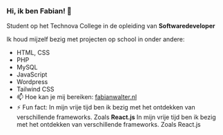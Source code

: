 ### Hi, ik ben Fabian!  👋

Student op het Technova College in de opleiding van **Softwaredeveloper** 

Ik houd mijzelf bezig met projecten op school in onder andere:

- HTML, CSS
- PHP
- MySQL 
- JavaScript
- Wordpress
- Tailwind CSS
- 📫 Hoe kan je mij bereiken: [fabianwalter.nl](https://fabianwalter.nl/)
- ⚡ Fun fact: In mijn vrije tijd ben ik bezig met het ontdekken van verschillende frameworks. Zoals **React.js**
In mijn vrije tijd ben ik bezig met het ontdekken van verschillende frameworks. Zoals React.js
